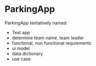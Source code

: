 # ParkingApp
ParkingApp tentatively named
- Test app
- determine team name, team leader
- functional, non functional requiements
- ui model
- data dictionary
- use case
